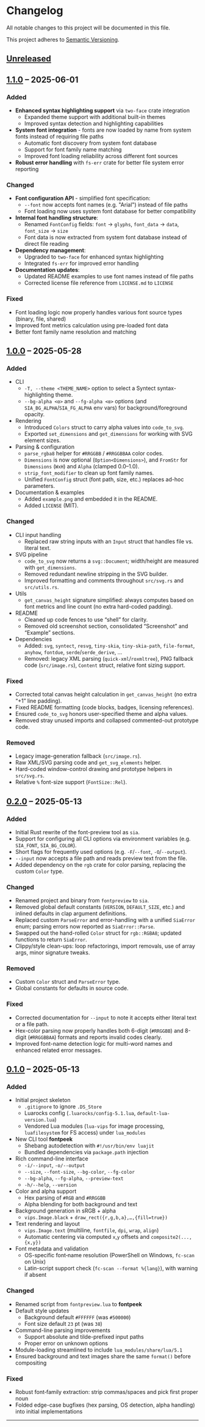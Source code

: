 # Changelog

All notable changes to this project will be documented in this file.

This project adheres to [Semantic Versioning](https://semver.org/spec/v2.0.0.html).

## [Unreleased]

## [1.1.0] – 2025-06-01

### Added
- **Enhanced syntax highlighting support** via `two-face` crate integration
  - Expanded theme support with additional built-in themes
  - Improved syntax detection and highlighting capabilities
- **System font integration** - fonts are now loaded by name from system fonts instead of requiring file paths
  - Automatic font discovery from system font database
  - Support for font family name matching
  - Improved font loading reliability across different font sources
- **Robust error handling** with `fs-err` crate for better file system error reporting

### Changed
- **Font configuration API** - simplified font specification:
  - `--font` now accepts font names (e.g. "Arial") instead of file paths
  - Font loading now uses system font database for better compatibility
- **Internal font handling structure**:
  - Renamed `FontConfig` fields: `font` → `glyphs`, `font_data` → `data`, `font_size` → `size`
  - Font data is now extracted from system font database instead of direct file reading
- **Dependency management**:
  - Upgraded to `two-face` for enhanced syntax highlighting
  - Integrated `fs-err` for improved error handling
- **Documentation updates**:
  - Updated README examples to use font names instead of file paths
  - Corrected license file reference from `LICENSE.md` to `LICENSE`

### Fixed
- Font loading logic now properly handles various font source types (binary, file, shared)
- Improved font metrics calculation using pre-loaded font data
- Better font family name resolution and matching

## [1.0.0] – 2025-05-28

### Added
- CLI
  - `-T, --theme <THEME_NAME>` option to select a Syntect syntax-highlighting theme.  
  - `--bg-alpha <α>` and `--fg-alpha <α>` options (and `SIA_BG_ALPHA`/`SIA_FG_ALPHA` env vars) for background/foreground opacity.
- Rendering
  - Introduced `Colors` struct to carry alpha values into `code_to_svg`.  
  - Exported `set_dimensions` and `get_dimensions` for working with SVG element sizes.  
- Parsing & configuration
  - `parse_rgba8` helper for `#RRGGBB` / `#RRGGBBAA` color codes.  
  - `Dimensions` is now optional (`Option<Dimensions>`), and `FromStr` for `Dimensions` (`WxH`) and `Alpha` (clamped 0.0–1.0).  
  - `strip_font_modifier` to clean up font family names.  
  - Unified `FontConfig` struct (font path, size, etc.) replaces ad-hoc parameters.  
- Documentation & examples
  - Added `example.png` and embedded it in the README.  
  - Added `LICENSE` (MIT).  

### Changed
- CLI input handling
  - Replaced raw string inputs with an `Input` struct that handles file vs. literal text.  
- SVG pipeline
  - `code_to_svg` now returns a `svg::Document`; width/height are measured with `get_dimensions`.  
  - Removed redundant newline stripping in the SVG builder.  
  - Improved formatting and comments throughout `src/svg.rs` and `src/utils.rs`.  
- Utils
  - `get_canvas_height` signature simplified: always computes based on font metrics and line count (no extra hard-coded padding).  
- README
  - Cleaned up code fences to use “shell” for clarity.  
  - Removed old screenshot section, consolidated “Screenshot” and “Example” sections.  
- Dependencies
  - Added: `svg`, `syntect`, `resvg`, `tiny-skia`, `tiny-skia-path`, `file-format`, `anyhow`, `fontdue`, `serde`/`serde_derive`, …  
  - Removed: legacy XML parsing (`quick-xml`/`roxmltree`), PNG fallback code (`src/image.rs`), `Content` struct, relative font sizing support.

### Fixed
- Corrected total canvas height calculation in `get_canvas_height` (no extra “+1” line padding).  
- Fixed README formatting (code blocks, badges, licensing references).  
- Ensured `code_to_svg` honors user-specified theme and alpha values.  
- Removed stray unused imports and collapsed commented-out prototype code.

### Removed
- Legacy image-generation fallback (`src/image.rs`).  
- Raw XML/SVG parsing code and `get_svg_elements` helper.  
- Hard-coded window-control drawing and prototype helpers in `src/svg.rs`.  
- Relative `%` font-size support (`FontSize::Rel`).  

## [0.2.0] – 2025-05-13

### Added
- Initial Rust rewrite of the font-preview tool as `sia`.  
- Support for configuring all CLI options via environment variables (e.g. `SIA_FONT`, `SIA_BG_COLOR`).  
- Short flags for frequently used options (e.g. `-F`/`--font`, `-O`/`--output`).  
- `--input` now accepts a file path and reads preview text from the file.  
- Added dependency on the `rgb` crate for color parsing, replacing the custom `Color` type.  

### Changed
- Renamed project and binary from `fontpreview` to `sia`.  
- Removed global default constants (`VERSION`, `DEFAULT_SIZE`, etc.) and inlined defaults in clap argument definitions.  
- Replaced custom `ParseError` and error-handling with a unified `SiaError` enum; parsing errors now reported as `SiaError::Parse`.  
- Swapped out the hand-rolled `Color` struct for `rgb::RGBA8`; updated functions to return `SiaError`.  
- Clippy/style clean-ups: loop refactorings, import removals, use of array args, minor signature tweaks.  

### Removed
- Custom `Color` struct and `ParseError` type.  
- Global constants for defaults in source code.  

### Fixed
- Corrected documentation for `--input` to note it accepts either literal text or a file path.  
- Hex-color parsing now properly handles both 6-digit (`#RRGGBB`) and 8-digit (`#RRGGBBAA`) formats and reports invalid codes clearly.  
- Improved font-name detection logic for multi-word names and enhanced related error messages.  

## [0.1.0] – 2025-05-13

### Added
- Initial project skeleton  
  - `.gitignore` to ignore `.DS_Store`  
  - Luarocks config (`.luarocks/config-5.1.lua`, `default-lua-version.lua`)  
  - Vendored Lua modules (`lua-vips` for image processing, `luafilesystem` for FS access) under `lua_modules`
- New CLI tool **fontpeek**  
  - Shebang autodetection with `#!/usr/bin/env luajit`  
  - Bundled dependencies via `package.path` injection  
- Rich command-line interface  
  - `-i/--input`, `-o/--output`  
  - `--size`, `--font-size`, `--bg-color`, `--fg-color`  
  - `--bg-alpha`, `--fg-alpha`, `--preview-text`  
  - `-h/--help`, `--version`  
- Color and alpha support  
  - Hex parsing of `#RGB` and `#RRGGBB`  
  - Alpha blending for both background and text  
- Background generation in sRGB + alpha  
  - `vips.Image.black` + `draw_rect({r,g,b,a},…,{fill=true})`  
- Text rendering and layout  
  - `vips.Image.text` (multiline, `fontfile`, `dpi`, `wrap`, `align`)  
  - Automatic centering via computed `x`,`y` offsets and `composite2(...,{x,y})`  
- Font metadata and validation  
  - OS-specific font‐name resolution (PowerShell on Windows, `fc-scan` on Unix)  
  - Latin-script support check (`fc-scan --format %{lang}`), with warning if absent  

### Changed
- Renamed script from `fontpreview.lua` to **fontpeek**  
- Default style updates  
  - Background default `#FFFFFF` (was `#500000`)  
  - Font size default `23` pt (was `38`)  
- Command-line parsing improvements  
  - Support absolute and tilde-prefixed input paths  
  - Proper error on unknown options  
- Module-loading streamlined to include `lua_modules/share/lua/5.1`  
- Ensured background and text images share the same `format()` before compositing  

### Fixed
- Robust font‐family extraction: strip commas/spaces and pick first proper noun  
- Folded edge-case bugfixes (hex parsing, OS detection, alpha handling) into initial implementations  

---

[Unreleased]: https://github.com/philocalyst/sia/compare/1.1.0...HEAD
[1.1.0]: https://github.com/philocalyst/sia/compare/v1.0.0...1.1.0  
[1.0.0]: https://github.com/philocalyst/sia/compare/v0.2.0...v1.0.0  
[0.2.0]: https://github.com/philocalyst/sia/compare/v1.1.0…v0.2.0  
[0.1.0]: https://github.com/philocalyst/sia/compare/…v0.1.0 
